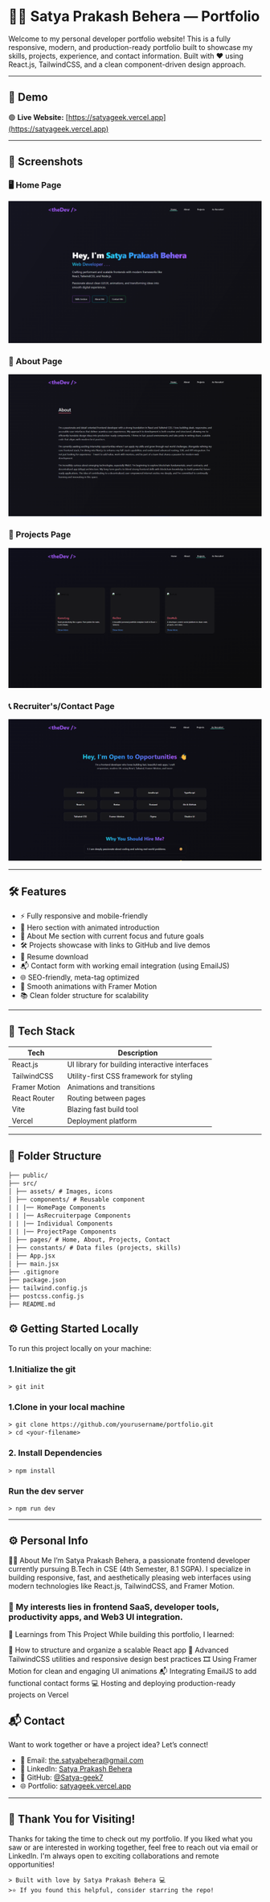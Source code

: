 # 🧑‍💻 Satya Prakash Behera — Portfolio

Welcome to my personal developer portfolio website! This is a fully responsive, modern, and production-ready portfolio built to showcase my skills, projects, experience, and contact information. Built with ❤️ using React.js, TailwindCSS, and a clean component-driven design approach.

---

## 🚀 Demo

🟢 **Live Website:** [https://satyageek.vercel.app](https://satyageek.vercel.app)

---

## 📸 Screenshots

### 🖥️ Home Page

![Home Page](./public/screenshots//Homepage.png)

### 👤 About Page

![About](./public/screenshots//AboutPage.png)

### 📁 Projects Page

![Projects](./public/screenshots//ProjectsPage.png)

### 📞 Recruiter's/Contact Page

![Contact](./public/screenshots//RecruitPage.png)

---

## 🛠️ Features

- ⚡ Fully responsive and mobile-friendly
- 🎯 Hero section with animated introduction
- 🧠 About Me section with current focus and future goals
- 🛠️ Projects showcase with links to GitHub and live demos
- 🧾 Resume download
- 📬 Contact form with working email integration (using EmailJS)
- 🌐 SEO-friendly, meta-tag optimized
- 🎨 Smooth animations with Framer Motion
- 📚 Clean folder structure for scalability

---

## 🧩 Tech Stack

| Tech          | Description                                    |
| ------------- | ---------------------------------------------- |
| React.js      | UI library for building interactive interfaces |
| TailwindCSS   | Utility-first CSS framework for styling        |
| Framer Motion | Animations and transitions                     |
| React Router  | Routing between pages                          |
| Vite          | Blazing fast build tool                        |
| Vercel        | Deployment platform                            |

---

## 📁 Folder Structure

```
├── public/
├── src/
│ ├── assets/ # Images, icons
│ ├── components/ # Reusable component
| | |── HomePage Components
| | |── AsRecruiterpage Components
| | |── Individual Components
| | |── ProjectPage Components
│ ├── pages/ # Home, About, Projects, Contact
│ ├── constants/ # Data files (projects, skills)
│ ├── App.jsx
│ ├── main.jsx
├── .gitignore
├── package.json
├── tailwind.config.js
├── postcss.config.js
├── README.md
```

## ⚙️ Getting Started Locally

To run this project locally on your machine:


### 1.Initialize the git

```
> git init
```
### 1.Clone in your local machine

```
> git clone https://github.com/yourusername/portfolio.git
> cd <your-filename>
```

### 2. Install Dependencies

```
> npm install
```

### Run the dev server

```
> npm run dev
```

---

## ⚙️ Personal Info

🧑‍💼 About Me
I’m Satya Prakash Behera, a passionate frontend developer currently pursuing B.Tech in CSE (4th Semester, 8.1 SGPA). I specialize in building responsive, fast, and aesthetically pleasing web interfaces using modern technologies like React.js, TailwindCSS, and Framer Motion.


### 🚀 My interests lies in frontend SaaS, developer tools, productivity apps, and Web3 UI integration.


🧠 Learnings from This Project
While building this portfolio, I learned:

📐 How to structure and organize a scalable React app
🎨 Advanced TailwindCSS utilities and responsive design best practices
🎞️ Using Framer Motion for clean and engaging UI animations
📬 Integrating EmailJS to add functional contact forms
💻 Hosting and deploying production-ready projects on Vercel


## 📬 Contact

Want to work together or have a project idea? Let’s connect!

- 📧 Email: [the.satyabehera@gmail.com](mailto:the.satyabehera@gmail.com)
- 💼 LinkedIn: [Satya Prakash Behera](https://linkedin.com/in/satya-prakash-behera007)
- 🐙 GitHub: [@Satya-geek7](https://github.com/Satya-geek7)
- 🌐 Portfolio: [satyageek.vercel.app](https://satyageek.vercel.app)



---

## 🙌 Thank You for Visiting!

Thanks for taking the time to check out my portfolio. If you liked what you saw or are interested in working together, feel free to reach out via email or LinkedIn. I'm always open to exciting collaborations and remote opportunities!

```
> Built with love by Satya Prakash Behera 💻
>⭐️ If you found this helpful, consider starring the repo!
```